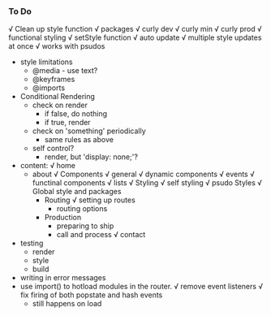 ### To Do
√   Clean up style function
√   packages
    √   curly dev
    √   curly min
    √   curly prod
√   functional styling
    √   setStyle function
    √   auto update
    √   multiple style updates at once
    √   works with psudos
-   style limitations
    -   @media - use text?
    -   @keyframes
    -   @imports
-   Conditional Rendering
    -   check on render
        -   if false, do nothing
        -   if true, render
    -   check on 'something' periodically
        -   same rules as above
    -   self control?
        -   render, but 'display: none;'?
-   content:
    √   home
    -   about
        √   Components
            √   general 
            √   dynamic components
            √   events
            √   functinal components
            √   lists
        √   Styling
            √   self styling
            √   psudo Styles
            √   Global style and packages
        -   Routing
            √   setting up routes
            -   routing options
        -   Production
            -   preparing to ship
            -   call and process
    √   contact
-   testing
    -   render
    -   style
    -   build
-   writing in error messages
-   use import() to hotload modules in the router.
√   remove event listeners
√   fix firing of both popstate and hash events
    -   still happens on load